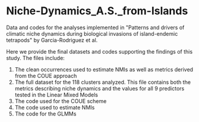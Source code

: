 # Niche-Dynamics_A.S._from-Islands
Data and codes for the analyses implemented in "Patterns and drivers of climatic niche dynamics during biological invasions of island-endemic tetrapods" by Garcia-Rodriguez et al.

Here we provide the final datasets and codes supporting the findings of this study. The files include:
   1. The clean occurrences used to estimate NMIs as well as metrics derived from the COUE approach 
   2. The full dataset for the 118 clusters analyzed. This file contains both the metrics describing niche dynamics and 
   the values for all 9 predictors tested in the Linear Mixed Models
   3. The code used for the COUE scheme
   4. The code used to estimate NMIs
   5. The code for the GLMMs

